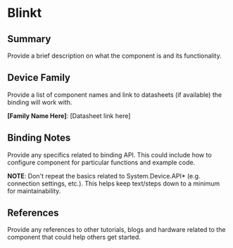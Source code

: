 ﻿# Blinkt

## Summary

Provide a brief description on what the component is and its functionality.

## Device Family

Provide a list of component names and link to datasheets (if available) the binding will work with.

**[Family Name Here]**: [Datasheet link here]

## Binding Notes

Provide any specifics related to binding API.  This could include how to configure component for particular functions and example code.

**NOTE**:  Don't repeat the basics related to System.Device.API* (e.g. connection settings, etc.).  This helps keep text/steps down to a minimum for maintainability.

## References

Provide any references to other tutorials, blogs and hardware related to the component that could help others get started.

